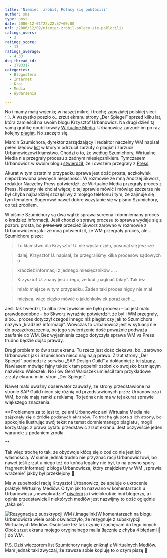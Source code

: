 ```yaml
---
title: 'Niemiec  zrobił, Polacy się pokłócili'
author: sms
type: post
date: 2006-12-01T22:22:57+00:00
url: /2006/12/02/niemiec-zrobil-polacy-sie-poklocili/
ratings_users:
  - 3
ratings_score:
  - 13
ratings_average:
  - 4.33
dsq_thread_id:
  - 2793317
categories:
  - Blogosfera
  - Internet
  - Kraj
  - Media
  - Wydarzenia

---
```

No i mamy małą wojenkę w naszej mikrej i trochę zapyziałej polskiej sieci :-). A wszystko poszło o&#8230;zrzut ekranu strony &#8222;Der Spiegel&#8221; sprzed kilku lat, która zamieścił na swoim blogu Krzysztof Urbanowicz. Na drugi dzień tą samą grafikę opublikowały <a target="_blank" href="http://wirtualnemedia.pl/document,,2007289,Internetowy_serwis_Dziennika_plagiatem.html">Wirtualne Media</a>. Urbanowicz zarzucił im po raz kolejny <a target="_blank" href="http://mediacafepl.blogspot.com/2006/11/wirtualne-media-cytuj-informacje-i.html">plagiat</a>. No zaczęło się.<!--more-->


  
Marcin Szumichora, dyrektor zarządzający i redaktor naczelny WM napisał pełen błędów [list][1] w którym odrzucił zarzuty o plagiat i zarzucił Urbanowiczowi kłamstwo. Chodzi o to, że według Szumichory, Wirtualne Media nie przegrały procesu z żadnym miesięcznikiem. Tymczasem Urbanowicz w swoim blogu <a target="_blank" href="http://mediacafepl.blogspot.com/2006/12/wirtualne-media-gro-media-cafe.html#links">stwierdził</a>, że i owszem przegrały z <a target="_blank" href="http://www.press.pl">Press</a>.
  
Akurat w tym ostatnim przypadku sprawa jest dość prosta, aczkolwiek niepozbawiona pewnych niejasności. W rozmowie ze mną Andrzej Skworz, redaktor Naczelny Press potwierdził, że Wirtualne Media przegrały proces z Press. Niestety nie chciał więcej o tej sprawie mówić i mówiąc szczerze nie był chyba najbardziej szczęśliwy z mojego telefonu i tym, że zajmuje się tym tematem. Sugerował nawet dobre wczytanie się w pismo Szumichory, co też zrobiłem.
  
W piśmie Szumichory są dwa wątki: sprawa screena i domniemany proces o kradzież informacji. Jeśli chodzi o sprawę procesu to sprawa wydaje się z pozoru prosta, bo <strike>przecierz</strike> przecież Skworz zarówno w rozmowie z Urbanowiczem jak i ze mną potwierdził, ze WM przegrały proces, ale&#8230; Szumichora pisze:

> To kłamstwo dla Krzysztof U. nie wystarczyło, posunął się jeszcze
  
> dalej. Krzysztof U. napisał, że przegraliśmy kilka procesów sądowych o
  
> kradzież informacji z jednego miesięczników &#8230; .
> 
> Krzysztof U. znany jest z tego, że lubi &#8222;naginać fakty&#8221;. Tak też
  
> miało miejsce w tym przypadku. Żaden taki proces nigdy nie miał
  
> miejsca, więc ciężko mówić o jakichkolwiek porażkach &#8230;

Jeśli tak twierdzi, to albo rzeczywiście nie było procesu &#8211; co jest mało prawdopodobne &#8211; bo Skworz wyraźnie potwierdził, że był i WM przegrały, albo&#8230; proces dotyczył czegoś innego niż plagiat czy jak to Szumichora nazywa &#8222;kradzież informacji&#8221;. Wówczas to Urbanowicz jest w sytuacji nie do pozazdroszczenia, bo jego stwierdzenie dość poważnie podważa zaufanie do WM. Bez wyjaśnienia czego dotyczyła sprawa WM vs Press trudno będzie dojść prawdy.

Drugi problem to ów zrzut ekranu. Tu rzecz jest dośc ciekawa, bo.. zarówno Urbanowicz jak i Szumichora nieco naginają prawo. Zrzut strony &#8222;Der Spiegel&#8221; pochodzi z serwisu &#8222;SAP Design Guild&#8221; a dokładniej z tej [strony][2]. Nawiasem mówiąc fajny tekścik tam popełnił osobnik o swojsko brzmiącym nazwisku Waloszek. No i ów Gerd Waloszek umieścił tam przykładowe zrzuty ekranu m.in. stron &#8222;Der Spiegel&#8221;.

Nawet mało uważny obserwator zauważy, ze strony przedstawione na stronie SAP Guild nieco się różnią od przedstawionych przez Urbanowicza i WM, bo nie mają ramki z reklamą. To jednak nie ma w tej akurat sprawie większego znaczenia.

**Problemem za to jest to, że ani Urbanowicz ani Wirtualne Media nie zająknęły się o źródle podanych ekranów. To trochę głupota z ich strony, bo spokojnie ilustrując swój tekst na temat domniemanego plagiatu , mogli korzystając z prawa cytatu przedstawić zrzut ekranu. Jest oczywiście jeden warunek: z podaniem źródła.
  
** 

Tak więc trochę to tak, ze obydwoje kłócą się o coś co nie jest ich własnością. W sumie jednak trudno nie przyznać racji Urbanowiczowi, bo nawet jeśli zrzut u niego też do końca legalny nie był, to na pewno spory fragment informacji z bloga Urbanowicza, który znajdziemy w WM &#8222;sprawia wrażenie&#8221; jakby był przeklejony 🙂

Ma w zupełności rację Krzysztof Urbanowicz, że apeluje o ukrócenie praktyk Wirtualny Mediów. O tym jak to nazwano w komentarzach u Urbanowicza &#8222;newsokradzie&#8221; <a target="_blank" href="http://www.dziennikarz.pl/sms/2006/06/28/wirtualne-na-pewno-ale-czy-rzetelne-media/">pisałem</a> ja i wielokrotnie inni blogerzy, a i opinia przedstawicieli niektórych mediów jest nazwijmy to dość oględnie &#8222;taka se&#8221;.

[<img align="left" id="image173" alt="Rezygnacja z subskrypcji WM" title="Rezygnacja z subskrypcji WM" src="http://www.dziennikarz.pl/sms/grafika/2006/12/list%20do%20wm.thumbnail.png" />][3]{.imagelink}W komentarzach na blogu Urbanowicza wiele osób oświadczyło, że rezygnuje z subskrypcji Wirtualnych Mediów. Osobiście też tak czynię i zachęcam do tego innych. Obok zrzut ekranu mojego oryginalnego maila (łącznie z chyba 4 błędami 🙂 ) do WM.
  
P.S. Dziś wieczorem list Szumichory nagle zniknął z Wirtualnych Mediów. Mam jednak taki zwyczaj, że zawsze sobie kopiuję to o czym piszę 🙂

 [1]: http://wirtualnemedia.pl/document,,2011338,Klamca_Krzysztof_U..html
 [2]: http://www.sapdesignguild.org./community/editorials/editorial_01_2006.asp
 [3]: http://www.dziennikarz.pl/sms/grafika/2006/12/list%20do%20wm.png "Rezygnacja z subskrypcji WM"